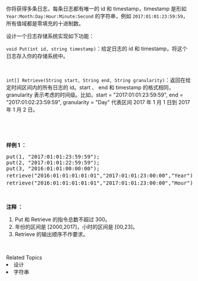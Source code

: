 <p>你将获得多条日志，每条日志都有唯一的 id 和 timestamp，timestamp 是形如 <code>Year:Month:Day:Hour:Minute:Second</code>&nbsp;的字符串，例如 <code>2017:01:01:23:59:59</code>，所有值域都是零填充的十进制数。</p>

<p>设计一个日志存储系统实现如下功能：</p>

<p><code>void Put(int id, string timestamp)</code>：给定日志的 id 和 timestamp，将这个日志存入你的存储系统中。</p>

<p>&nbsp;</p>

<p><code>int[] Retrieve(String start, String end, String granularity)</code>：返回在给定时间区间内的所有日志的 id。start 、&nbsp;end 和 timestamp 的格式相同，granularity 表示考虑的时间级。比如，start = &quot;2017:01:01:23:59:59&quot;, end = &quot;2017:01:02:23:59:59&quot;, granularity = &quot;Day&quot; 代表区间 2017 年 1 月 1 日到 2017 年 1 月 2 日。</p>

<p>&nbsp;</p>

<p>&nbsp;</p>

<p><strong>样例 1 ：</strong></p>

<pre>put(1, &quot;2017:01:01:23:59:59&quot;);
put(2, &quot;2017:01:01:22:59:59&quot;);
put(3, &quot;2016:01:01:00:00:00&quot;);
retrieve(&quot;2016:01:01:01:01:01&quot;,&quot;2017:01:01:23:00:00&quot;,&quot;Year&quot;); // 返回值 [1,2,3]，返回从 2016 年到 2017 年所有的日志。
retrieve(&quot;2016:01:01:01:01:01&quot;,&quot;2017:01:01:23:00:00&quot;,&quot;Hour&quot;); // 返回值 [1,2], 返回从 2016:01:01:01 到 2017:01:01:23 区间内的日志，日志 3 不在区间内。
</pre>

<p>&nbsp;</p>

<p><strong>注释 ：</strong></p>

<ol>
	<li>Put 和 Retrieve 的指令总数不超过 300。</li>
	<li>年份的区间是 [2000,2017]，小时的区间是&nbsp;[00,23]。</li>
	<li>Retrieve 的输出顺序不作要求。</li>
</ol>

<p>&nbsp;</p>
<div><div>Related Topics</div><div><li>设计</li><li>字符串</li></div></div>